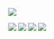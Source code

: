 <!-- # github-profile-summary-cards-example

:star: [Tutorial](https://github.com/vn7n24fzkq/github-profile-summary-cards/wiki/Toturial) ( Recommendation ) :star:

Action already setup In this template, you just need click `use this template` button to create your repo and wait for workflow to finish.

```To create your profile README you need to name the repo as your username```

| :bell: | Don't forget to modify the image (All of images are in `profile-summary-card-output` folder). |
| :-------: | :-------------------------------------------------------------------------------------------------------- |

 -->

[![](https://raw.githubusercontent.com/Criblle/Criblle/master/profile-summary-card-output/blueberry/0-profile-details.svg)](https://github.com/vn7n24fzkq/github-profile-summary-cards)

[![](https://raw.githubusercontent.com/Criblle/Criblle/master/profile-summary-card-output/blueberry/1-repos-per-language.svg)](https://github.com/vn7n24fzkq/github-profile-summary-cards) [![](https://raw.githubusercontent.com/Criblle/Criblle/master/profile-summary-card-output/blueberry/2-most-commit-language.svg)](https://github.com/vn7n24fzkq/github-profile-summary-cards)
[![](https://raw.githubusercontent.com/Criblle/Criblle/master/profile-summary-card-output/blueberry/3-stats.svg)](https://github.com/vn7n24fzkq/github-profile-summary-cards) [![](https://raw.githubusercontent.com/Criblle/Criblle/master/profile-summary-card-output/blueberry/4-productive-time.svg)](https://github.com/vn7n24fzkq/github-profile-summary-cards)




<!-- [More Info](https://github.com/vn7n24fzkq/github-profile-summary-cards) -->
